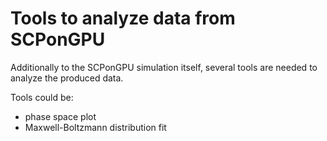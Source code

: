 Tools to analyze data from SCPonGPU
========

Additionally to the SCPonGPU simulation itself, several tools are needed to analyze the produced data.

Tools could be:

 - phase space plot
 - Maxwell-Boltzmann distribution fit


